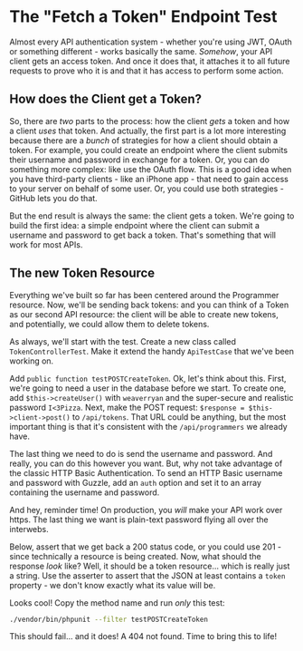 # The "Fetch a Token" Endpoint Test

Almost every API authentication system - whether you're using JWT, OAuth or something
different - works basically the same. *Somehow*, your API client gets an access token.
And once it does that, it attaches it to all future requests to prove who it is and
that it has access to perform some action.

## How does the Client get a Token?

So, there are *two* parts to the process: how the client *gets* a token and how a
client *uses* that token. And actually, the first part is a lot more interesting
because there are a *bunch* of strategies for how a client should obtain a token.
For example, you could create an endpoint where the client submits their username
and password in exchange for a token. Or, you can do something more complex: like
use the OAuth flow. This is a good idea when you have third-party clients - like an
iPhone app - that need to gain access to your server on behalf of some user. Or, you
could use both strategies - GitHub lets you do that.

But the end result is always the same: the client gets a token. We're going to build
the first idea: a simple endpoint where the client can submit a username and password
to get back a token. That's something that will work for most APIs.

## The new Token Resource

Everything we've built so far has been centered around the Programmer resource. Now,
we'll be sending back tokens: and you can think of a Token as our second API resource:
the client will be able to create new tokens, and potentially, we could allow them
to delete tokens.

As always, we'll start with the test. Create a new class called `TokenControllerTest`.
Make it extend the handy `ApiTestCase` that we've been working on.

Add `public function testPOSTCreateToken`. Ok, let's think about this. First,
we're going to need a user in the database before we start. To create one, add
`$this->createUser()` with `weaverryan` and the super-secure and realistic password
`I<3Pizza`. Next, make the POST request: `$response = $this->client->post()` to
`/api/tokens`. That URL could be anything, but the most important thing is that it's
consistent with the `/api/programmers` we already have.

The last thing we need to do is send the username and password. And really, you can
do this however you want. But, why not take advantage of the classic HTTP Basic Authentication.
To send an HTTP Basic username and password with Guzzle, add an `auth` option and
set it to an array containing the username and password.

And hey, reminder time! On production, you *will* make your API work over https.
The last thing we want is plain-text password flying all over the interwebs.

Below, assert that we get back a 200 status code, or you could use 201 - since technically
a resource is being created. Now, what should the response *look* like? Well, it
should be a token resource... which is really just a string. Use the asserter to
assert that the JSON at least contains a `token` property - we don't know exactly
what its value will be.

Looks cool! Copy the method name and run *only* this test:

```bash
./vendor/bin/phpunit --filter testPOSTCreateToken
```

This should fail... and it does! A 404 not found. Time to bring this to life!
